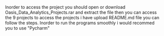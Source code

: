 Inorder to access the project you should open or download Oasis_Data_Analytics_Projects.rar and extract the file then you can access the 9 projects to access the projects i have upload README.md file you can follow the steps.
Inorder to run the programs smoothly i would recommed you to use "Pycharm"
